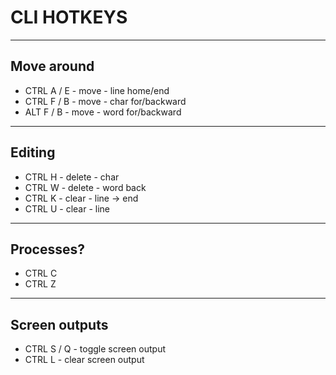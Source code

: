 # CLI HOTKEYS

-------

## Move around

- CTRL A / E    -     move - line home/end
- CTRL F / B    -     move - char for/backward
- ALT  F / B    -     move - word for/backward

-------

## Editing

- CTRL H        -     delete - char
- CTRL W        -     delete - word back
- CTRL K        -     clear - line -> end
- CTRL U        -     clear - line

-------

## Processes?

- CTRL C
- CTRL Z

-------

## Screen outputs

- CTRL S / Q    -     toggle screen output
- CTRL L        -     clear screen output
